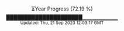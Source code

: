 <p align="center">
⏳Year Progress (72.19 %) <br>
█████████████████████▁▁▁▁▁▁▁▁▁ <br>
<sub>Updated: Thu, 21 Sep 2023 12:03:17 GMT</sub>
</p>

